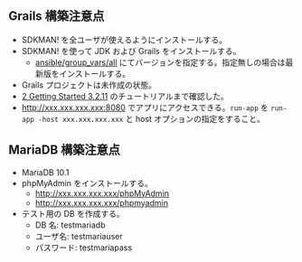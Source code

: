## Grails 構築注意点
- SDKMAN! を全ユーザが使えるようにインストールする。
- SDKMAN! を使って JDK および Grails をインストールする。
  - [ansible/group_vars/all](ansible/group_vars/all) にてバージョンを指定する。指定無しの場合は最新版をインストールする。
- Grails プロジェクトは未作成の状態。
- [2 Getting Started 3.2.11](http://docs.grails.org/latest/guide/gettingStarted.html) のチュートリアルまで確認した。
- http://xxx.xxx.xxx.xxx:8080 でアプリにアクセスできる。`run-app` を `run-app -host xxx.xxx.xxx.xxx` と host オプションの指定をすること。

## MariaDB 構築注意点
- MariaDB 10.1
- phpMyAdmin をインストールする。
  - http://xxx.xxx.xxx.xxx/phpMyAdmin
  - http://xxx.xxx.xxx.xxx/phpmyadmin
- テスト用の DB を作成する。
  - DB 名: testmariadb
  - ユーザ名: testmariauser
  - パスワード: testmariapass
